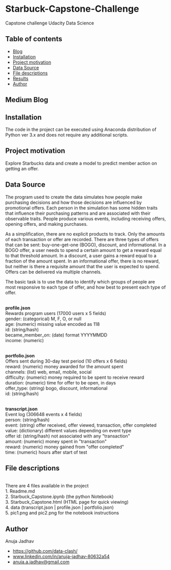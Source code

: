 # Starbuck-Capstone-Challenge
Capstone challenge Udacity Data Science

## Table of contents

- [Blog](#medium-blog)
- [Installation](#installation)
- [Project motivation](#project-motivation)
- [Data Source](#data-source)
- [File descriptions](#file-descriptions)
- [Results](#results)
- [Author](#Author)

## Medium Blog 



## Installation

The code in the project can be executed using Anaconda distribution of Python ver 3.x and does not require any additional scripts.

## Project motivation

Explore Starbucks data and create a model to predict member action on getting an offer. 

## Data Source

The program used to create the data simulates how people make purchasing decisions and how those decisions are influenced by promotional offers.
Each person in the simulation has some hidden traits that influence their purchasing patterns and are associated with their observable traits. People produce various events, including receiving offers, opening offers, and making purchases.

As a simplification, there are no explicit products to track. Only the amounts of each transaction or offer are recorded.
There are three types of offers that can be sent: buy-one-get-one (BOGO), discount, and informational. In a BOGO offer, a user needs to spend a certain amount to get a reward equal to that threshold amount. In a discount, a user gains a reward equal to a fraction of the amount spent. In an informational offer, there is no reward, but neither is there a requisite amount that the user is expected to spend. Offers can be delivered via multiple channels.

The basic task is to use the data to identify which groups of people are most responsive to each type of offer, and how best to present each type of offer.

<br>**profile.json**
<br>Rewards program users (17000 users x 5 fields)
<br>gender: (categorical) M, F, O, or null
<br>age: (numeric) missing value encoded as 118
<br>id: (string/hash)
<br>became_member_on: (date) format YYYYMMDD
<br>income: (numeric)

<br>**portfolio.json**
<br>Offers sent during 30-day test period (10 offers x 6 fields)
<br>reward: (numeric) money awarded for the amount spent
<br>channels: (list) web, email, mobile, social
<br>difficulty: (numeric) money required to be spent to receive reward
<br>duration: (numeric) time for offer to be open, in days
<br>offer_type: (string) bogo, discount, informational
<br>id: (string/hash)

<br>**transcript.json**
<br>Event log (306648 events x 4 fields)
<br>person: (string/hash)
<br>event: (string) offer received, offer viewed, transaction, offer completed
<br>value: (dictionary) different values depending on event type
<br>offer id: (string/hash) not associated with any "transaction"
<br>amount: (numeric) money spent in "transaction"
<br>reward: (numeric) money gained from "offer completed"
<br>time: (numeric) hours after start of test

## File descriptions
<br>There are 4 files available in the project
<br>1. Readme.md 
<br>2. Starbuck_Capstone.ipynb (the python Notebook)
<br>3. Starbuck_Capstone.html (HTML page for quick viewing)
<br>4. data (transcript.json | profile.json | portfolio.json)
<br>5. pic1.png and pic2.png for the notebook instructions

## Author

Anuja Jadhav
- https://github.com/data-clash/
- www.linkedin.com/in/anuja-jadhav-80632a54
- anuja.a.jadhav@gmail.com
